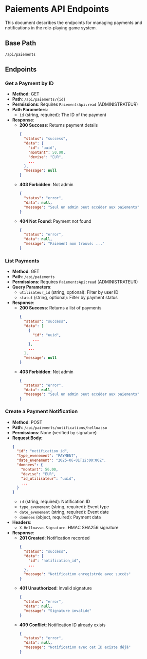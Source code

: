# Paiements API Endpoints

This document describes the endpoints for managing payments and notifications in the role-playing game system.

## Base Path
`/api/paiements`

## Endpoints

### Get a Payment by ID
- **Method**: GET
- **Path**: `/api/paiements/{id}`
- **Permissions**: Requires `PaiementsApi:read` (ADMINISTRATEUR)
- **Path Parameters**:
  - `id` (string, required): The ID of the payment
- **Response**:
  - **200 Success**: Returns payment details
    ```json
    {
      "status": "success",
      "data": {
        "id": "uuid",
        "montant": 50.00,
        "devise": "EUR",
        ...
      },
      "message": null
    }
    ```
  - **403 Forbidden**: Not admin
    ```json
    {
      "status": "error",
      "data": null,
      "message": "Seul un admin peut accéder aux paiements"
    }
    ```
  - **404 Not Found**: Payment not found
    ```json
    {
      "status": "error",
      "data": null,
      "message": "Paiement non trouvé: ..."
    }
    ```

### List Payments
- **Method**: GET
- **Path**: `/api/paiements`
- **Permissions**: Requires `PaiementsApi:read` (ADMINISTRATEUR)
- **Query Parameters**:
  - `utilisateur_id` (string, optional): Filter by user ID
  - `statut` (string, optional): Filter by payment status
- **Response**:
  - **200 Success**: Returns a list of payments
    ```json
    {
      "status": "success",
      "data": [
        {
          "id": "uuid",
          ...
        },
        ...
      ],
      "message": null
    }
    ```
  - **403 Forbidden**: Not admin
    ```json
    {
      "status": "error",
      "data": null,
      "message": "Seul un admin peut accéder aux paiements"
    }
    ```

### Create a Payment Notification
- **Method**: POST
- **Path**: `/api/paiements/notifications/helloasso`
- **Permissions**: None (verified by signature)
- **Request Body**:
  ```json
  {
    "id": "notification_id",
    "type_evenement": "PAYMENT",
    "date_evenement": "2025-06-01T12:00:00Z",
    "donnees": {
      "montant": 50.00,
      "devise": "EUR",
      "id_utilisateur": "uuid",
      ...
    }
  }
  ```
  - `id` (string, required): Notification ID
  - `type_evenement` (string, required): Event type
  - `date_evenement` (string, required): Event date
  - `donnees` (object, required): Payment data
- **Headers**:
  - `X-Helloasso-Signature`: HMAC SHA256 signature
- **Response**:
  - **201 Created**: Notification recorded
    ```json
    {
      "status": "success",
      "data": {
        "id": "notification_id",
        ...
      },
      "message": "Notification enregistrée avec succès"
    }
    ```
  - **401 Unauthorized**: Invalid signature
    ```json
    {
      "status": "error",
      "data": null,
      "message": "Signature invalide"
    }
    ```
  - **409 Conflict**: Notification ID already exists
    ```json
    {
      "status": "error",
      "data": null,
      "message": "Notification avec cet ID existe déjà"
    }
    ```
